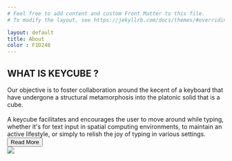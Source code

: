 ```yaml
---
# Feel free to add content and custom Front Matter to this file.
# To modify the layout, see https://jekyllrb.com/docs/themes/#overriding-theme-defaults

layout: default
title: About
color : F1D248
---
```


<section>
<div class="text-content">
<div>
<h2><i class="fa-solid fa-square" style="color: #{{ page.color }}"></i> WHAT IS KEYCUBE ?</h2>
    Our objective is to foster collaboration around the kecent of a keyboard that have undergone a structural metamorphosis into the platonic solid that is a cube.
	<br>
	<br>
    A keycube facilitates and encourages the user to move around while typing, whether it's for text input in spatial computing environments, to maintain an active lifestyle, or simply to relish the joy of typing in various settings.
</div>
	<button class="button-white" style="color: #{{ page.color }}">Read More</button>
</div>

  <img src="../assets/img/cube.png">
</section>
  
<!-- ![cube](../assets/img/cube.png){: .img-cube} -->